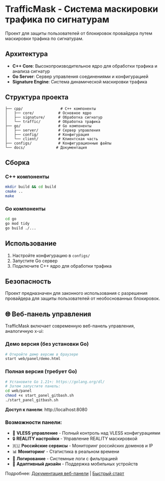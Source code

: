 # TrafficMask - Система маскировки трафика по сигнатурам

Проект для защиты пользователей от блокировок провайдера путем маскировки трафика по сигнатурам.

## Архитектура

- **C++ Core**: Высокопроизводительное ядро для обработки трафика и анализа сигнатур
- **Go Server**: Сервер управления соединениями и конфигурацией
- **Signature Engine**: Система динамической маскировки трафика

## Структура проекта

```
├── cpp/                 # C++ компоненты
│   ├── core/           # Основное ядро
│   ├── signature/      # Обработка сигнатур
│   └── traffic/        # Обработка трафика
├── go/                 # Go компоненты
│   ├── server/         # Сервер управления
│   ├── config/         # Конфигурация
│   └── client/         # Клиентская часть
├── configs/            # Конфигурационные файлы
└── docs/              # Документация
```

## Сборка

### C++ компоненты
```bash
mkdir build && cd build
cmake ..
make
```

### Go компоненты
```bash
cd go
go mod tidy
go build ./...
```

## Использование

1. Настройте конфигурацию в `configs/`
2. Запустите Go сервер
3. Подключите C++ ядро для обработки трафика

## Безопасность

Проект предназначен для законного использования с разрешения провайдера для защиты пользователей от необоснованных блокировок.

## 🌐 Веб-панель управления

TrafficMask включает современную веб-панель управления, аналогичную x-ui:

### Демо версия (без установки Go)
```bash
# Откройте демо версию в браузере
start web/panel/demo.html
```

### Полная версия (требует Go)
```bash
# Установите Go 1.21+: https://golang.org/dl/
# Затем запустите панель:
cd web/panel
chmod +x start_panel_gitbash.sh
./start_panel_gitbash.sh
```

**Доступ к панели**: http://localhost:8080

### Возможности панели:
- 🚀 **VLESS управление** - Полный контроль над VLESS конфигурациями
- 🔒 **REALITY настройки** - Управление REALITY маскировкой  
- 🇷🇺 **Российские сервисы** - Мониторинг российских доменов и IP
- 📊 **Мониторинг** - Статистика в реальном времени
- 📝 **Логирование** - Системные логи с фильтрацией
- 📱 **Адаптивный дизайн** - Поддержка мобильных устройств

Подробнее: [Документация веб-панели](docs/WEB_PANEL.md) | [Быстрый старт](web/panel/QUICK_START.md)
